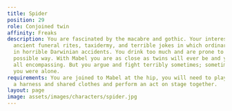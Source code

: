 ```yaml
---
title: Spider
position: 29
role: Conjoined twin
affinity: Freaks
description: You are fascinated by the macabre and gothic. Your interests include
  ancient funeral rites, taxidermy, and terrible jokes in which ordinary folk die
  in horrible Darwinian accidents. You drink too much and are prone to excess in every
  possible way. With Mabel you are as close as twins will ever be and your love is
  all encompassing. But you argue and fight terribly sometimes; sometimes you wish
  you were alone.
requirements: You are joined to Mabel at the hip, you will need to play together in
  a harness and shared clothes and perform an act on stage together.
layout: page
image: assets/images/characters/spider.jpg
---
```


